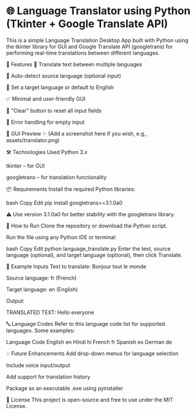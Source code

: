# 🌐 Language Translator using Python (Tkinter + Google Translate API)
This is a simple Language Translation Desktop App built with Python using the tkinter library for GUI and Google Translate API (googletrans) for performing real-time translations between different languages.

📌 Features
🔁 Translate text between multiple languages

🧠 Auto-detect source language (optional input)

🎯 Set a target language or default to English

✅ Minimal and user-friendly GUI

🧽 "Clear" button to reset all input fields

💬 Error handling for empty input

📸 GUI Preview
✨ (Add a screenshot here if you wish, e.g., assets/translator.png)

🛠️ Technologies Used
Python 3.x

tkinter – for GUI

googletrans – for translation functionality

📦 Requirements
Install the required Python libraries:

bash
Copy
Edit
pip install googletrans==3.1.0a0

⚠️ Use version 3.1.0a0 for better stability with the googletrans library.

🚀 How to Run
Clone the repository or download the Python script.

Run the file using any Python IDE or terminal:

bash
Copy
Edit
python language_translate.py
Enter the text, source language (optional), and target language (optional), then click Translate.

🧪 Example Inputs
Text to translate: Bonjour tout le monde

Source language: fr (French)

Target language: en (English)

Output:

TRANSLATED TEXT: Hello everyone

🔤 Language Codes
Refer to this language code list for supported languages. Some examples:

Language	Code
English	en
Hindi	hi
French	fr
Spanish	es
German	de

💡 Future Enhancements
Add drop-down menus for language selection

Include voice input/output

Add support for translation history

Package as an executable .exe using pyinstaller

📃 License
This project is open-source and free to use under the MIT License.
